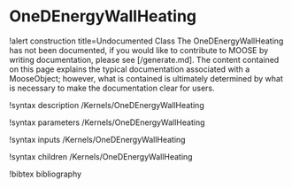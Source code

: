 <!-- MOOSE Documentation Stub: Remove this when content is added. -->

# OneDEnergyWallHeating

!alert construction title=Undocumented Class
The OneDEnergyWallHeating has not been documented, if you would like to contribute to MOOSE by
writing documentation, please see [/generate.md]. The content contained on this page explains
the typical documentation associated with a MooseObject; however, what is contained is ultimately
determined by what is necessary to make the documentation clear for users.

!syntax description /Kernels/OneDEnergyWallHeating

!syntax parameters /Kernels/OneDEnergyWallHeating

!syntax inputs /Kernels/OneDEnergyWallHeating

!syntax children /Kernels/OneDEnergyWallHeating

!bibtex bibliography
